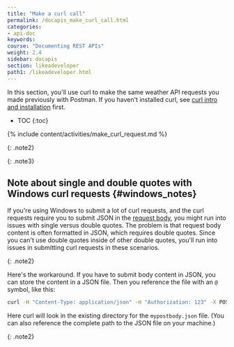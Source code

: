 ```yaml
---
title: "Make a curl call"
permalink: /docapis_make_curl_call.html
categories:
- api-doc
keywords:
course: "Documenting REST APIs"
weight: 2.4
sidebar: docapis
section: likeadeveloper
path1: /likeadeveloper.html
---
```


In this section, you'll use curl to make the same weather API requests you made previously with Postman. If you haven't installed curl, see [curl intro and installation](docapis_install_curl.html) first.

* TOC
{:toc}

{% include content/activities/make_curl_request.md %}

{: .note2}

{: .note3}

## Note about single and double quotes with Windows curl requests {#windows_notes}

If you're using Windows to submit a lot of curl requests, and the curl requests require you to submit JSON in the [request body](docapis_doc_parameters.html#request_body), you might run into issues with single versus double quotes. The problem is that request body content is often formatted in JSON, which requires double quotes. Since you can't use double quotes inside of other double quotes, you'll run into issues in submitting curl requests in these scenarios.

{: .note2}

Here's the workaround. If you have to submit body content in JSON, you can store the content in a JSON file. Then you reference the file with an `@` symbol, like this:

```sh
curl -H "Content-Type: application/json" -H "Authorization: 123" -X POST -d @mypostbody.json http://endpointurl.com/example
```

Here curl will look in the existing directory for the `mypostbody.json` file. (You can also reference the complete path to the JSON file on your machine.)

{: .note2}
